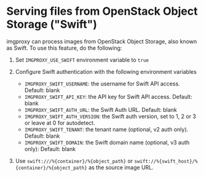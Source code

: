 # Serving files from OpenStack Object Storage ("Swift")

imgproxy can process images from OpenStack Object Storage, also known as Swift. To use this feature, do the following:

1. Set `IMGPROXY_USE_SWIFT` environment variable to `true`
2. Configure Swift authentication with the following environment variables
   * `IMGPROXY_SWIFT_USERNAME`: the username for Swift API access. Default: blank
   * `IMGPROXY_SWIFT_API_KEY`: the API key for Swift API access. Default: blank
   * `IMGPROXY_SWIFT_AUTH_URL`: the Swift Auth URL. Default: blank
   * `IMGPROXY_SWIFT_AUTH_VERSION`: the Swift auth version, set to 1, 2 or 3 or leave at 0 for autodetect.
   * `IMGPROXY_SWIFT_TENANT`: the tenant name (optional, v2 auth only). Default: blank
   * `IMGPROXY_SWIFT_DOMAIN`: the Swift domain name (optional, v3 auth only): Default: blank

3. Use `swift:///%{container}/%{object_path}` or `swift://%{swift_host}/%{container}/%{object_path}` as the source image URL.
